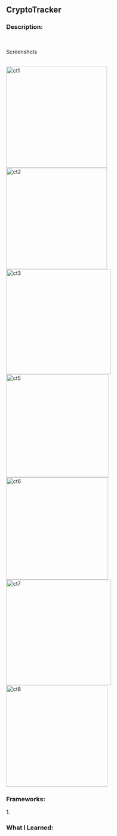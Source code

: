 <h2>CryptoTracker</h2> 
<h3> Description:</h3> <br>

Screenshots <br>
<br>

<img width="270" alt="ct1" src="https://github.com/user-attachments/assets/b18e797a-0927-42f2-b822-0a88f9571d45" />
<img width="270" alt="ct2" src="https://github.com/user-attachments/assets/34ae98a2-c8a5-464e-b247-39a2c21bbe5f" />

<img width="280" alt="ct3" src="https://github.com/user-attachments/assets/82e3ee3a-54c1-4a6e-899a-34581b8f1958" />

<img width="275" alt="ct5" src="https://github.com/user-attachments/assets/4638bdd0-be9f-4135-a46e-57fd6c156013" />

<img width="273" alt="ct6" src="https://github.com/user-attachments/assets/82353f02-8f73-4524-8046-3ee2faba4745" />

<img width="281" alt="ct7" src="https://github.com/user-attachments/assets/0a8d2d60-d849-4b7c-b20d-e370cc672fa1" />

<img width="271" alt="ct8" src="https://github.com/user-attachments/assets/6f0582c4-b336-4ae9-adb0-eb14cb6dbfdc" />


<br>
<h3>Frameworks: </h3>
   1.
   
<br>
<h3> What I Learned:</h3> <br>
